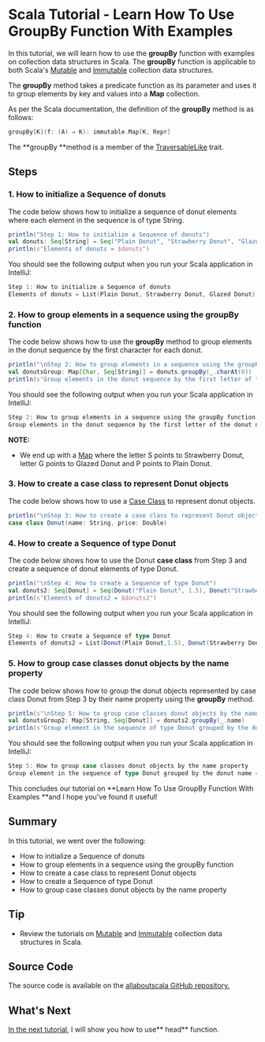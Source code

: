 # Scala Tutorial - Learn How To Use GroupBy Function With Examples


In this tutorial, we will learn how to use the **groupBy** function with examples on collection data structures in Scala. The **groupBy** function is applicable to both Scala's [Mutable](http://allaboutscala.com/tutorials/chapter-7-beginner-tutorial-using-scala-mutable-collection/) and [Immutable](http://allaboutscala.com/tutorials/chapter-6-beginner-tutorial-using-scala-immutable-collection/) collection data structures.

 

The **groupBy** method takes a predicate function as its parameter and uses it to group elements by key and values into a **Map** collection.

 

As per the Scala documentation, the definition of the **groupBy** method is as follows:

```scala
groupBy[K](f: (A) ⇒ K): immutable.Map[K, Repr]

```

 

The **groupBy **method is a member of the [TraversableLike](http://www.scala-lang.org/api/current/scala/collection/TraversableLike.html) trait.

## Steps

### 1. How to initialize a Sequence of donuts

The code below shows how to initialize a sequence of donut elements where each element in the sequence is of type String.

```scala
println("Step 1: How to initialize a Sequence of donuts")
val donuts: Seq[String] = Seq("Plain Donut", "Strawberry Donut", "Glazed Donut")
println(s"Elements of donuts = $donuts")

```

 

You should see the following output when you run your Scala application in IntelliJ:

```scala
Step 1: How to initialize a Sequence of donuts
Elements of donuts = List(Plain Donut, Strawberry Donut, Glazed Donut)

```

 

### 2. How to group elements in a sequence using the groupBy function

The code below shows how to use the **groupBy** method to group elements in the donut sequence by the first character for each donut.

```scala
println("\nStep 2: How to group elements in a sequence using the groupBy function")
val donutsGroup: Map[Char, Seq[String]] = donuts.groupBy(_.charAt(0))
println(s"Group elements in the donut sequence by the first letter of the donut name = $donutsGroup")


```

You should see the following output when you run your Scala application in IntelliJ:

```scala
Step 2: How to group elements in a sequence using the groupBy function
Group elements in the donut sequence by the first letter of the donut name = Map(S -> List(Strawberry Donut), G -> List(Glazed Donut), P -> List(Plain Donut))

```

**NOTE:**

- We end up with a [Map](http://allaboutscala.com/tutorials/chapter-6-beginner-tutorial-using-scala-immutable-collection/scala-tutorial-learn-use-immutable-map/) where the letter S points to Strawberry Donut, letter G points to Glazed Donut and P points to Plain Donut.

### 3. How to create a case class to represent Donut objects

The code below shows how to use a [Case Class](http://allaboutscala.com/tutorials/chapter-3-beginner-tutorial-using-classes-scala/scala-tutorial-learn-define-use-case-class/) to represent donut objects.

```scala
println("\nStep 3: How to create a case class to represent Donut objects")
case class Donut(name: String, price: Double)


```

### 4. How to create a Sequence of type Donut

The code below shows how to use the Donut **case class** from Step 3 and create a sequence of donut elements of type Donut.

```scala
println("\nStep 4: How to create a Sequence of type Donut")
val donuts2: Seq[Donut] = Seq(Donut("Plain Donut", 1.5), Donut("Strawberry Donut", 2.0), Donut("Glazed Donut", 2.5))
println(s"Elements of donuts2 = $donuts2")


```

You should see the following output when you run your Scala application in IntelliJ:

```scala
Step 4: How to create a Sequence of type Donut
Elements of donuts2 = List(Donut(Plain Donut,1.5), Donut(Strawberry Donut,2.0), Donut(Glazed Donut,2.5))

```

 

### 5. How to group case classes donut objects by the name property

The code below shows how to group the donut objects represented by case class Donut from Step 3 by their name property using the **groupBy** method.

```scala
println(s"\nStep 5: How to group case classes donut objects by the name property")
val donutsGroup2: Map[String, Seq[Donut]] = donuts2.groupBy(_.name)
println(s"Group element in the sequence of type Donut grouped by the donut name = $donutsGroup2")


```

You should see the following output when you run your Scala application in IntelliJ:

```scala
Step 5: How to group case classes donut objects by the name property
Group element in the sequence of type Donut grouped by the donut name = Map(Glazed Donut -> List(Donut(Glazed Donut,2.5)), Plain Donut -> List(Donut(Plain Donut,1.5)), Strawberry Donut -> List(Donut(Strawberry Donut,2.0)))

```

This concludes our tutorial on **Learn How To Use GroupBy Function With Examples **and I hope you've found it useful!

 


## Summary

In this tutorial, we went over the following:

- How to initialize a Sequence of donuts
- How to group elements in a sequence using the groupBy function
- How to create a case class to represent Donut objects
- How to create a Sequence of type Donut
- How to group case classes donut objects by the name property

## Tip

- Review the tutorials on [Mutable](http://allaboutscala.com/tutorials/chapter-7-beginner-tutorial-using-scala-mutable-collection/) and [Immutable](http://allaboutscala.com/tutorials/chapter-6-beginner-tutorial-using-scala-immutable-collection/) collection data structures in Scala.

## Source Code

The source code is available on the [allaboutscala GitHub repository.](https://github.com/nadimbahadoor/allaboutscala)

 

## What's Next

[In the next tutorial](http://allaboutscala.com/tutorials/chapter-8-beginner-tutorial-using-scala-collection-functions/scala-head-example/), I will show you how to use** head** function.